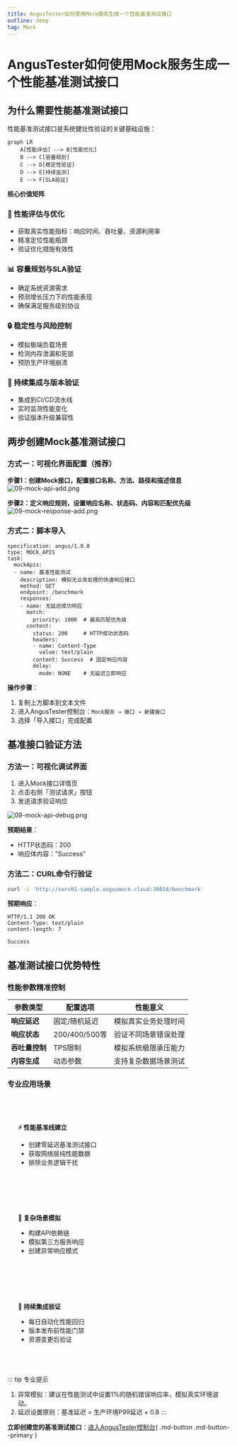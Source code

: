 ```yaml
---
title: AngusTester如何使用Mock服务生成一个性能基准测试接口
outline: deep
tag: Mock
---
```


# AngusTester如何使用Mock服务生成一个性能基准测试接口

## 为什么需要性能基准测试接口

性能基准测试接口是系统健壮性验证的关键基础设施：

```mermaid
graph LR
    A[性能评估] --> B[性能优化]
    B --> C[容量规划]
    C --> D[稳定性验证]
    D --> E[持续监测]
    E --> F[SLA验证]
```

**核心价值矩阵**

<div class="grid grid-cols-2 gap-4">
<div class="value-card">
<h3>🚀 性能评估与优化</h3>
<ul>
<li>获取真实性能指标：响应时间、吞吐量、资源利用率</li>
<li>精准定位性能瓶颈</li>
<li>验证优化措施有效性</li>
</ul>
</div>

<div class="value-card">
<h3>📊 容量规划与SLA验证</h3>
<ul>
<li>确定系统资源需求</li>
<li>预测增长压力下的性能表现</li>
<li>确保满足服务级别协议</li>
</ul>
</div>

<div class="value-card">
<h3>🔒 稳定性与风险控制</h3>
<ul>
<li>模拟极端负载场景</li>
<li>检测内存泄漏和死锁</li>
<li>预防生产环境崩溃</li>
</ul>
</div>

<div class="value-card">
<h3>🔄 持续集成与版本验证</h3>
<ul>
<li>集成到CI/CD流水线</li>
<li>实时监测性能变化</li>
<li>验证版本升级兼容性</li>
</ul>
</div>
</div>

## 两步创建Mock基准测试接口

### 方式一：可视化界面配置（推荐）

**步骤1：创建Mock接口，配置接口名称、方法、路径和描述信息**
![09-mock-api-add.png](images/09-mock-api-add.png)

**步骤2：定义响应规则，设置响应名称、状态码、内容和匹配优先级**
![09-mock-response-add.png](images/09-mock-response-add.png)

### 方式二：脚本导入

```yaml:no-line-numbers
specification: angus/1.0.0
type: MOCK_APIS
task:
  mockApis:
  - name: 基准性能测试
    description: 模拟无业务处理的快速响应接口
    method: GET
    endpoint: /benchmark
    responses:
    - name: 无延迟成功响应
      match:
        priority: 1000  # 最高匹配优先级
      content:
        status: 200     # HTTP成功状态码
        headers:
        - name: Content-Type
          value: text/plain
        content: Success  # 固定响应内容
        delay:
          mode: NONE    # 无延迟立即响应
```

**操作步骤**：
1. 复制上方脚本到文本文件
2. 进入AngusTester控制台：`Mock服务 → 接口 → 新建接口`
3. 选择「导入接口」完成配置

## 基准接口验证方法

### 方法一：可视化调试界面

1. 进入Mock接口详情页
2. 点击右侧「测试请求」按钮
3. 发送请求验证响应

![09-mock-api-debug.png](images/09-mock-api-debug.png)

**预期结果**：
- HTTP状态码：200
- 响应体内容："Success"

### 方法二：CURL命令行验证

```bash
curl -i 'http://serv01-sample.angusmock.cloud:30010/benchmark'
```

**预期响应**：
```http:no-line-numbers
HTTP/1.1 200 OK
Content-Type: text/plain
content-length: 7

Success
```

## 基准测试接口优势特性

### 性能参数精准控制

| 参数类型 | 配置选项 | 性能意义 |
|---------|---------|---------|
| **响应延迟** | 固定/随机延迟 | 模拟真实业务处理时间 |
| **响应状态** | 200/400/500等 | 验证不同场景错误处理 |
| **吞吐量控制** | TPS限制 | 模拟系统极限承压能力 |
| **内容生成** | 动态参数 | 支持复杂数据场景测试 |

### 专业应用场景

<div class="scenario-grid">
  <div class="scenario">
    <h4>⚡ 性能基准线建立</h4>
    <ul>
      <li>创建零延迟基准测试接口</li>
      <li>获取网络层纯性能数据</li>
      <li>排除业务逻辑干扰</li>
    </ul>
  </div>

  <div class="scenario">
    <h4>🧩 复杂场景模拟</h4>
    <ul>
      <li>构建API依赖链</li>
      <li>模拟第三方服务响应</li>
      <li>创建异常响应模式</li>
    </ul>
  </div>

  <div class="scenario">
    <h4>🔁 持续集成验证</h4>
    <ul>
      <li>每日自动化性能回归</li>
      <li>版本发布前性能门禁</li>
      <li>资源变更后验证</li>
    </ul>
  </div>
</div>

::: tip 专业提示
1. 异常模拟：建议在性能测试中设置1%的随机错误响应率，模拟真实环境波动。
2. 延迟设置原则：基准延迟 = 生产环境P99延迟 × 0.8
:::

**立即创建您的基准测试接口**：[进入AngusTester控制台](https://gm.xcan.cloud/signin){ .md-button .md-button--primary }

<style>
.step-card {
  background: var(--vp-c-bg-soft);
  border-radius: 8px;
  padding: 1rem;
  margin-bottom: 1.5rem;
  border: 1px solid var(--vp-c-divider-light);
}

.step-card img {
  border-radius: 6px;
  margin: 1rem 0;
  box-shadow: var(--vp-shadow-1);
}

.scenario-grid {
  display: grid;
  grid-template-columns: repeat(auto-fit, minmax(300px, 1fr));
  gap: 1.5rem;
  margin: 2rem 0;
}

.scenario {
  background: var(--vp-c-bg-soft);
  border-radius: 8px;
  padding: 1.5rem;
  border: 1px solid var(--vp-c-divider-light);
}

.scenario h4 {
  color: var(--vp-c-brand);
  margin-bottom: 0.8rem;
}
</style>

